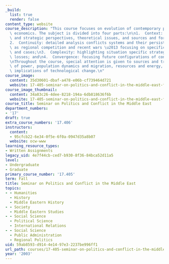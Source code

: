 ```yaml
---
_build:
  list: true
  render: false
content_type: website
course_description: "This course focuses on evolution of contemporary politics and\
  \ economics. The subject is divided into four parts:\n\n1.  Context: historical\
  \ and strategic perspectives, theoretical issues, and sources and forms of conflict;\n\
  2.  Continuity: detailed analysis conflicts systems and their persistence, as well\
  \ as regional competition and recent wars \u2013 focusing on specific countries\
  \ and cases;\n3.  Complexity: highlighting situation specific strategic gains and\
  \ losses; and\n4.  Convergence: focusing future configurations of conflict and cooperation.\n\
  \nThroughout the course, special attention is given to sources and transformations\
  \ of power, population dynamics and migration, resources and energy, as well as\
  \ implications of technological change.\n"
course_image:
  content: 35d30601-dbaf-a478-e06b-cf739464d721
  website: 17-405-seminar-on-politics-and-conflict-in-the-middle-east-fall-2003
course_image_thumbnail:
  content: 34a83c26-4dee-8218-194a-6db818636f6b
  website: 17-405-seminar-on-politics-and-conflict-in-the-middle-east-fall-2003
course_title: Seminar on Politics and Conflict in the Middle East
department_numbers:
- '17'
draft: true
extra_course_numbers: '17.406'
instructors:
  content:
  - 95cfcb22-6e34-0f5e-6f0a-0947d35a8b07
  website: ocw-www
learning_resource_types:
- Written Assignments
legacy_uid: 4e7f44cb-ced7-b930-8f36-84bca52d11a5
level:
- Undergraduate
- Graduate
primary_course_number: '17.405'
term: Fall
title: Seminar on Politics and Conflict in the Middle East
topics:
- - Humanities
  - History
  - Middle Eastern History
- - Society
  - Middle Eastern Studies
- - Social Science
  - Political Science
  - International Relations
- - Social Science
  - Public Administration
  - Regional Politics
uid: 59ab8593-d914-4e14-97e3-2237be996ff1
url_path: courses/17-405-seminar-on-politics-and-conflict-in-the-middle-east-fall-2003
year: '2003'
---
```

